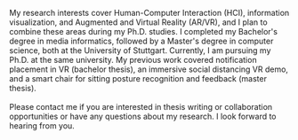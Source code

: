 My research interests cover Human-Computer Interaction (HCI), information visualization, and Augmented and Virtual Reality (AR/VR), and I plan to combine these areas during my Ph.D. studies. I completed my Bachelor's degree in media informatics, followed by a Master's degree in computer science, both at the University of Stuttgart. Currently, I am pursuing my Ph.D. at the same university. My previous work covered notification placement in VR (bachelor thesis), an immersive social distancing VR demo, and a smart chair for sitting posture recognition and feedback (master thesis).
<br><br>
Please contact me if you are interested in thesis writing or collaboration opportunities or have any questions about my research.
I look forward to hearing from you.
